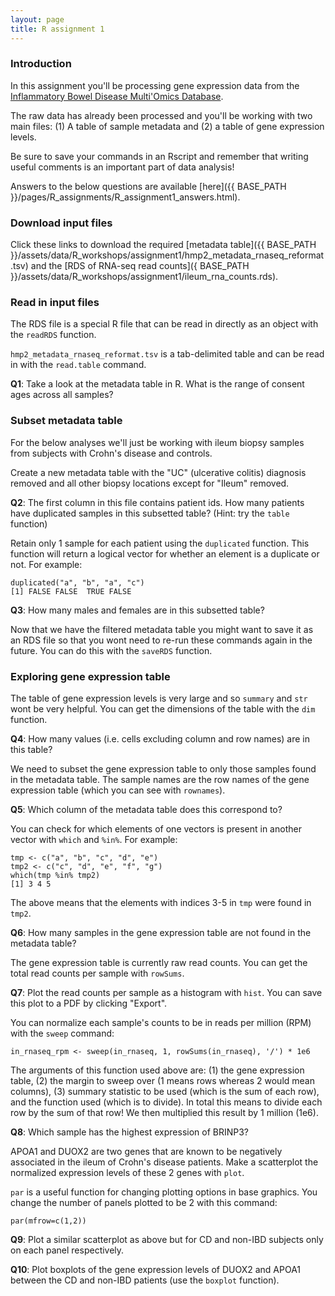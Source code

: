 ```yaml
---
layout: page
title: R assignment 1
---
```


### Introduction

In this assignment you'll be processing gene expression data from the
[Inflammatory Bowel Disease Multi'Omics Database](https://ibdmdb.org/).

The raw data has already been processed and you'll be working with two main
files: (1) A table of sample metadata and (2) a table of gene expression levels.

Be sure to save your commands in an Rscript and remember that writing useful
comments is an important part of data analysis!

Answers to the below questions are available [here]({{ BASE_PATH }}/pages/R_assignments/R_assignment1_answers.html).

### Download input files

Click these links to download the required [metadata table]({{ BASE_PATH }}/assets/data/R_workshops/assignment1/hmp2_metadata_rnaseq_reformat.tsv) and the [RDS of RNA-seq read counts]({ BASE_PATH }}/assets/data/R_workshops/assignment1/ileum_rna_counts.rds).

### Read in input files

The RDS file is a special R file that can be read in directly as an object with
the ```readRDS``` function.

```hmp2_metadata_rnaseq_reformat.tsv``` is a tab-delimited table and can be read
in with the ```read.table``` command.

**Q1**: Take a look at the metadata table in R. What is the range of consent ages across all samples?

### Subset metadata table

For the below analyses we'll just be working with ileum biopsy samples from subjects with Crohn's disease and controls.

Create a new metadata table with the "UC" (ulcerative colitis) diagnosis removed and all other biopsy locations except for "Ileum" removed.

**Q2**: The first column in this file contains patient ids. How many patients have duplicated samples in this subsetted table? (Hint: try the ```table``` function)

Retain only 1 sample for each patient using the ```duplicated``` function. This function will return a logical vector for whether an element is a duplicate or not. For example:

```
duplicated("a", "b", "a", "c")
[1] FALSE FALSE  TRUE FALSE
```

**Q3**: How many males and females are in this subsetted table?

Now that we have the filtered metadata table you might want to save it as an RDS file so that you wont need to re-run these commands again in the future. You can do this with the ```saveRDS``` function.

### Exploring gene expression table

The table of gene expression levels is very large and so ```summary``` and ```str``` wont be very helpful. You can get the dimensions of the table with the ```dim``` function.

**Q4**: How many values (i.e. cells excluding column and row names) are in this table?

We need to subset the gene expression table to only those samples found in the metadata table. The sample names are the row names of the gene expression table (which you can see with ```rownames```).

**Q5**: Which column of the metadata table does this correspond to?

You can check for which elements of one vectors is present in another vector with ```which``` and ```%in%```. For example:

```
tmp <- c("a", "b", "c", "d", "e")
tmp2 <- c("c", "d", "e", "f", "g")
which(tmp %in% tmp2)
[1] 3 4 5
```

The above means that the elements with indices 3-5 in ```tmp``` were found in ```tmp2```.

**Q6**: How many samples in the gene expression table are not found in the metadata table?

The gene expression table is currently raw read counts. You can get the total read counts per sample with ```rowSums```.

**Q7**: Plot the read counts per sample as a histogram with ```hist```. You can save this plot to a PDF by clicking "Export".

You can normalize each sample's counts to be in reads per million (RPM) with the ```sweep``` command:

```
in_rnaseq_rpm <- sweep(in_rnaseq, 1, rowSums(in_rnaseq), '/') * 1e6
```

The arguments of this function used above are: (1) the gene expression table, (2) the margin to sweep over (1 means rows whereas 2 would mean columns), (3) summary statistic to be used (which is the sum of each row), and the function used (which is to divide). In total this means to divide each row by the sum of that row! We then multiplied this result by 1 million (1e6).

**Q8**: Which sample has the highest expression of BRINP3?

APOA1 and DUOX2 are two genes that are known to be negatively associated in the ileum of Crohn's disease patients. Make a scatterplot the normalized expression levels of these 2 genes with ```plot```.

```par``` is a useful function for changing plotting options in base graphics. You change the number of panels plotted to be 2 with this command:
```
par(mfrow=c(1,2))
```

**Q9**: Plot a similar scatterplot as above but for CD and non-IBD subjects only on each panel respectively.

**Q10**: Plot boxplots of the gene expression levels of DUOX2 and APOA1 between the CD and non-IBD patients (use the ```boxplot``` function).
